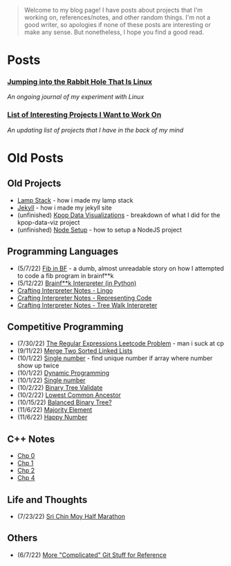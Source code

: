 > Welcome to my blog page! I have posts about projects that I'm working on, references/notes, and other random things. I'm not a good writer, so apologies if none of these posts are interesting or make any sense. But nonetheless, I hope you find a good read.

# Posts

### [Jumping into the Rabbit Hole That Is Linux](posts/linux.md)
*An ongoing journal of my experiment with Linux*

### [List of Interesting Projects I Want to Work On](posts/interesting-projects.md)
*An updating list of projects that I have in the back of my mind*



# Old Posts

## Old Projects
- [Lamp Stack](/posts/old/lamp_stack.md) - how i made my lamp stack
- [Jekyll](/posts/old/jekyll.md) - how i made my jekyll site
- (unfinished) [Kpop Data Visualizations](/posts/old/kpop-data-viz.md) - breakdown of what I did for the kpop-data-viz project
- (unfinished) [Node Setup](/posts/old/node-setup.md) - how to setup a NodeJS project

##  Programming Languages

- (5/7/22) [Fib in BF](/posts/old/fib_in_bf.md) - a dumb, almost unreadable story on how I attempted to code a fib program in brainf**k
- (5/12/22) [Brainf**k Interpreter (in Python)](/posts/old/bf_interpreter_in_python.md) 
- [Crafting Interpreter Notes - Lingo](/posts/old/pl/lingo.md)
- [Crafting Interpreter Notes - Representing Code](/posts/old/pl/representing-code.md)
- [Crafting Interpreter Notes - Tree Walk Interpreter](/posts/old/pl/tree-walk-interpreter.md)

## Competitive Programming

- (7/30/22) [The Regular Expressions Leetcode Problem](/posts/old/cp/reg-ex.md) - man i suck at cp
- (9/11/22) [Merge Two Sorted Linked Lists](/posts/old/cp/merge_two_sorted_list.md)
- (10/1/22) [Single number](/posts/old/cp/single_number.md) - find unique number if array where number show up twice
- (10/1/22) [Dynamic Programming](/posts/old/cp/dynamic_programming.md)
- (10/1/22) [Single number](/posts/old/cp/single_number.md)
- (10/2/22) [Binary Tree Validate](/posts/old/cp/binary_tree_validate.md)
- (10/2/22) [Lowest Common Ancestor](/posts/old/cp/lowest_common_ancestor.md)
- (10/15/22) [Balanced Binary Tree?](/posts/old/cp/balanced_bt.md)
- (11/6/22) [Majority Element](/posts/old/cp/majority_element.md)
- (11/6/22) [Happy Number](/posts/old/cp/happy_number.md)

## C++ Notes

- [Chp 0](/posts/old/cpp/chap0.md)
- [Chp 1](/posts/old/cpp/chap1.md)
- [Chp 2](/posts/old/cpp/chap2.md)
- [Chp 4](/posts/old/cpp/chap4.md)

## Life and Thoughts
- (7/23/22) [Sri Chin Moy Half Marathon](/posts/old/half-marathon.md)

##  Others
- (6/7/22) [More "Complicated" Git Stuff for Reference](/posts/old/git_stuff.md)